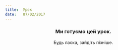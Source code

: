 ```yaml
---
title:  Урок
date:   07/02/2017
---
```


### <center>Ми готуємо цей урок.</center>
<center>Будь ласка, зайдіть пізніше.</center>